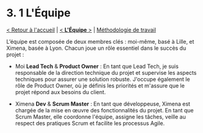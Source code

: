 # 3. 1 L'Équipe

[< Retour à l'accueil](gestion-de-projet.md) | [< **L'Équipe** >](equipe.md) | [Méthodologie de travail](methodologie.md)

L’équipe est composée de deux membres clés : moi-même, basé à Lille, et Ximena, basée à Lyon. Chacun joue un rôle essentiel dans le succès du projet :

- Moi **Lead Tech** & **Product Owner** : En tant que Lead Tech, je suis responsable de la direction technique du projet et supervise les aspects techniques pour assurer une solution robuste. J'occupe également le rôle de Product Owner, où je définis les priorités et m'assure que le projet répond aux besoins du client.

- Ximena **Dev** & **Scrum Master** : En tant que développeuse, Ximena est chargée de la mise en œuvre des fonctionnalités du projet. En tant que Scrum Master, elle coordonne l'équipe, assigne les tâches, veille au respect des pratiques Scrum et facilite les processus Agile.